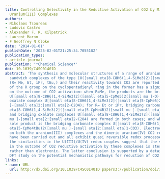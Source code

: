 ```yaml
---
title: Controlling Selectivity in the Reductive Activation of CO2 by Mixed Sandwich
  Uranium(III) Complexes
authors:
- Nikolaos Tsoureas
- Ludovic Castro
- Alexander F. R. Kilpatrick
- Laurent Maron
- F Geoffrey N Cloke
date: '2014-01-01'
publishDate: '2025-02-01T21:25:34.705518Z'
publication_types:
- article-journal
publication: '*Chemical Science*'
doi: 10.1039/C4SC01401D
abstract: 'The synthesis and molecular structures of a range of uranium(III) mixed
  sandwich complexes of the type [U([small eta]8-C8H6(1,4-SiMe3)2)([small eta]5-CpMe4R)]
  (R= Me, Et, iPr, tBu,) and their reactivity towards CO2 are reported. The nature
  of the R group on the cyclopentadienyl ring in the former has a significant effect
  on the outcome of CO2 activation: when R=Me, the products are the bridging oxo complex
  U[[small eta]8-C8H6(1,4-SiMe3)2]([small eta]5-CpMe5)2([small mu ]-O) and the bridging
  oxalate complex U[[small eta]8-C8H6(1,4-SiMe3)2]([small eta]5-CpMe5)2([small mu
  ]-[small eta]2:[small eta]2-C2O4); for R= Et or iPr, bridging carbonate U[[small
  eta]8-C8H6(1,4-SiMe3)2]([small eta]5-CpMe4R)2([small mu ]-[small eta]2:[small eta]1-CO3)
  and bridging oxalate complexes U[[small eta]8-C8H6(1,4-SiMe3)2]([small eta]5-CpMe4R)2([small
  mu ]-[small eta]2:[small eta]2-C2O4) are formed in both cases; and when R= tBu the
  sole product is the bridging carbonate complex U[[small eta]8-C8H6(1,4-SiMe3)2]([small
  eta]5-CpMe4tBu)2([small mu ]-[small eta]2:[small eta]1-CO3). Electrochemical studies
  on both the uranium(III) complexes and the dimeric uranium(IV) CO2 reduction products
  have been carried out and all exhibit quasi reversible redox processes; in particular,
  the similarities in the U(III)/U(IV) redox couples suggest that the selectivity
  in the outcome of CO2 reductive activation by these complexes is steric in origin
  rather than electronic. The latter conclusion is supported by a detailed computational
  DFT study on the potential mechanistic pathways for reduction of CO2 by this system.'
links:
- name: URL
  url: http://dx.doi.org/10.1039/C4SC01401D papers3://publication/doi/10.1039/C4SC01401D
---
```


